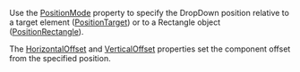 Use the [PositionMode](https://docs.devexpress.com/Blazor/DevExpress.Blazor.DxDropDown.PositionMode) property to specify the DropDown position relative to a target element ([PositionTarget](https://docs.devexpress.com/Blazor/DevExpress.Blazor.DxDropDown.PositionTarget)) or to a Rectangle object ([PositionRectangle](https://docs.devexpress.com/Blazor/DevExpress.Blazor.DxDropDown.PositionRectangle)).

The [HorizontalOffset](https://docs.devexpress.com/Blazor/DevExpress.Blazor.DxDropDown.HorizontalOffset) and [VerticalOffset](https://docs.devexpress.com/Blazor/DevExpress.Blazor.DxDropDown.VerticalOffset) properties set the component offset from the specified position.